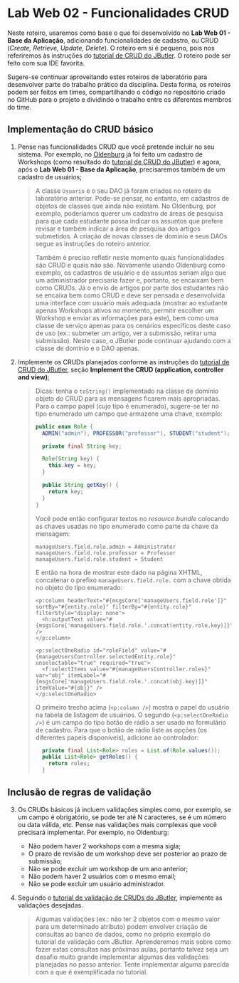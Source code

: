 # Lab Web 02 - Funcionalidades CRUD

Neste roteiro, usaremos como base o que foi desenvolvido no **Lab Web 01 - Base da Aplicação**, adicionando funcionalidades de cadastro, ou CRUD (_Create, Retrieve, Update, Delete_). O roteiro em si é pequeno, pois nos referiremos às instruções do [tutorial de CRUD do JButler](https://gitlab.labes.inf.ufes.br/labes/jbutler/-/wikis/tutorials/JButler-CRUD-Tutorial). O roteiro pode ser feito com sua IDE favorita.

Sugere-se continuar aproveitando estes roteiros de laboratório para desenvolver parte do trabalho prático da disciplina. Desta forma, os roteiros podem ser feitos em times, compartilhando o código no repositório criado no GitHub para o projeto e dividindo o trabalho entre os diferentes membros do time.


## Implementação do CRUD básico

1. Pense nas funcionalidades CRUD que você pretende incluir no seu sistema. Por exemplo, no [Oldenburg](https://gitlab.labes.inf.ufes.br/labes/oldenburg) já foi feito um cadastro de Workshops (como resultado do [tutorial de CRUD do JButler](https://gitlab.labes.inf.ufes.br/labes/jbutler/-/wikis/tutorials/JButler-CRUD-Tutorial)) e agora, após o **Lab Web 01 - Base da Aplicação**, precisaremos também de um cadastro de usuários;

      > A classe `Usuario` e o seu DAO já foram criados no roteiro de laboratório anterior. Pode-se pensar, no entanto, em cadastros de objetos de classes que ainda não existam. No Oldenburg, por exemplo, poderíamos querer um cadastro de áreas de pesquisa para que cada estudante possa indicar os assuntos que prefere revisar e também indicar a área de pesquisa dos artigos submetidos. A criação de novas classes de domínio e seus DAOs segue as instruções do roteiro anterior.
      > 
      > Também é preciso refletir neste momento quais funcionalidades são CRUD e quais não são. Novamente usando Oldenburg como exemplo, os cadastros de usuário e de assuntos seriam algo que um administrador precisaria fazer e, portanto, se encaixam bem como CRUDs. Já o envio de artigos por parte dos estudantes não se encaixa bem como CRUD e deve ser pensada e desenvolvida uma interface com usuário mais adequada (mostrar ao estudante apenas Workshops ativos no momento, permitir escolher um Workshop e enviar as informações para este), bem como uma classe de serviço apenas para os cenários específicos deste caso de uso (ex.: submeter um artigo, ver a submissão, retirar uma submissão). Neste caso, o JButler pode continuar ajudando com a classe de domínio e o DAO apenas.

2. Implemente os CRUDs planejados conforme as instruções do [tutorial de CRUD do JButler](https://gitlab.labes.inf.ufes.br/labes/jbutler/-/wikis/tutorials/JButler-CRUD-Tutorial), seção **Implement the CRUD (application, controller and view)**;

      > Dicas: tenha o `toString()` implementado na classe de domínio objeto do CRUD para as mensagens ficarem mais apropriadas. Para o campo papel (cujo tipo é enumerado), sugere-se ter no tipo enumerado um campo que armazene uma chave, exemplo:
      >
      > ```java
      > public enum Role {
      >   ADMIN("admin"), PROFESSOR("professor"), STUDENT("student");
      > 
      >   private final String key;
      > 
      >   Role(String key) {
      >     this.key = key;
      >   }
      > 
      >   public String getKey() {
      >     return key;
      >   }
      > }
      > ```
      > 
      > Você pode então configurar textos no _resource bundle_ colocando as chaves usadas no tipo enumerado como parte da chave da mensagem:
      > 
      > ```
      > manageUsers.field.role.admin = Administrator
      > manageUsers.field.role.professor = Professor
      > manageUsers.field.role.student = Student
      > ```
      > 
      > E então na hora de mostrar este dado na página XHTML, concatenar o prefixo `manageUsers.field.role.` com a chave obtida no objeto do tipo enumerado:
      > 
      > ```xhtml
      > <p:column headerText="#{msgsCore['manageUsers.field.role']}" sortBy="#{entity.role}" filterBy="#{entity.role}" filterStyle="display: none">
      >   <h:outputText value="#{msgsCore['manageUsers.field.role.'.concat(entity.role.key)]}" />
      > </p:column>
      >
      > <p:selectOneRadio id="roleField" value="#{manageUsersController.selectedEntity.role}" unselectable="true" required="true">
      >   <f:selectItems value="#{manageUsersController.roles}" var="obj" itemLabel="#{msgsCore['manageUsers.field.role.'.concat(obj.key)]}" itemValue="#{obj}" />
      > </p:selectOneRadio>
      > ```
      > 
      > O primeiro trecho acima (`<p:column />`) mostra o papel do usuário na tabela de listagem de usuários. O segundo (`<p:selectOneRadio />`) é um campo do tipo botão de rádio a ser usado no formulário de cadastro. Para que o botão de rádio liste as opções (os diferentes papeis disponíveis), adicione ao controlador:
      > 
      > ```java
      >   private final List<Role> roles = List.of(Role.values());
      >   public List<Role> getRoles() {
      >     return roles;
      >   }
      > ```
      > 


## Inclusão de regras de validação

3. Os CRUDs básicos já incluem validações simples como, por exemplo, se um campo é obrigatório, se pode ter até N caracteres, se é um número ou data válida, etc. Pense nas validações mais complexas que você precisará implementar. Por exemplo, no Oldenburg:

      - Não podem haver 2 workshops com a mesma sigla;
      - O prazo de revisão de um workshop deve ser posterior ao prazo de submissão;
      - Não se pode excluir um workshop de um ano anterior;
      - Não podem haver 2 usuários com o mesmo email;
      - Não se pode excluir um usuário administrador.

4. Seguindo o [tutorial de validação de CRUDs do JButler](https://gitlab.labes.inf.ufes.br/labes/jbutler/-/wikis/tutorials/JButler-CRUD-Validation), implemente as validações desejadas.

      > Algumas validações (ex.: não ter 2 objetos com o mesmo valor para um determinado atributo) podem envolver criação de consultas ao banco de dados, como no próprio exemplo do tutorial de validação com JButler. Aprenderemos mais sobre como fazer estas consultas nas próximas aulas, portanto talvez seja um desafio muito grande implementar algumas das validações planejadas no passo anterior. Tente implementar alguma parecida com a que é exemplificada no tutorial.

